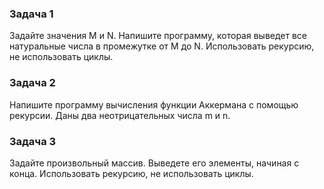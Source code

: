 ### Задача 1
Задайте значения M и N. Напишите программу, которая выведет все натуральные числа в промежутке от M до N. Использовать рекурсию, не использовать циклы.

### Задача 2 
Напишите программу вычисления функции Аккермана с помощью рекурсии. Даны два неотрицательных числа m и n.

### Задача 3 
Задайте произвольный массив. Выведете его элементы, начиная с конца. Использовать рекурсию, не использовать циклы.